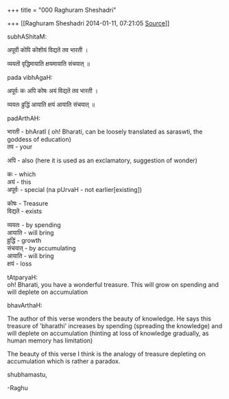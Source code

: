 +++
title = "000 Raghuram Sheshadri"

+++
[[Raghuram Sheshadri	2014-01-11, 07:21:05 [Source](https://groups.google.com/g/samskrita/c/MoqXog4La2Q)]]



subhAShitaM:  

अपूर्वॊ कॊपि कॊशॊयं विद्यतॆ तव भारती ।

व्ययतॊ वृद्धिमायाति क्षयमायाति संचयात् ॥

  
  

pada vibhAgaH:  
  

अपूर्वः कः अपि कोषः अयं विद्यतॆ तव भारती ।

व्ययतः व्रुद्धिं आयाति क्षयं आयाति संचयात् ॥

  

padArthAH:  
  
भारती - bhAratI ( oh! Bharati, can be loosely translated as saraswti, the goddess of education)  
तव - your  

अपि - also (here it is used as an exclamatory, suggestion of wonder)  

कः - which  
अयं - this  
अपूर्वः - special (na pUrvaH - not earlier\[existing\])  

कोषः - Treasure  
विद्यतॆ - exists  
  

व्ययतः - by spending  
आयाति - will bring  
व्रुद्धिं - growth  
संचयात् - by accumulating  
आयाति - will bring  
क्षयं - loss  
  
tAtparyaH:  
oh! Bharati, you have a wonderful treasure. This will grow on spending and will deplete on accumulation  
  
bhavArthaH:  

The author of this verse wonders the beauty of knowledge. He says this treasure of 'bharathi' increases by spending (spreading the knowledge) and will deplete on accumulation (hinting at loss of knowledge gradually, as human memory has limitation)  
  

The beauty of this verse I think is the analogy of treasure depleting on accumulation which is rather a paradox.  
  

shubhamastu,  

-Raghu  

  

